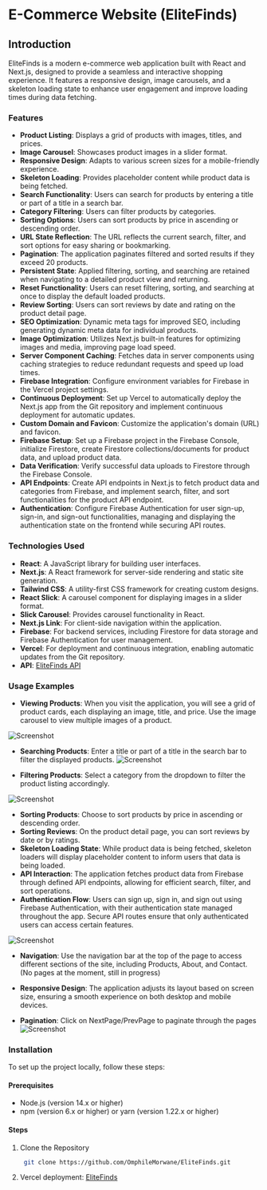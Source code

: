 # E-Commerce Website (EliteFinds)

## Introduction

EliteFinds is a modern e-commerce web application built with React and Next.js, designed to provide a seamless and interactive shopping experience. It features a responsive design, image carousels, and a skeleton loading state to enhance user engagement and improve loading times during data fetching.

### Features

- **Product Listing**: Displays a grid of products with images, titles, and prices.
- **Image Carousel**: Showcases product images in a slider format.
- **Responsive Design**: Adapts to various screen sizes for a mobile-friendly experience.
- **Skeleton Loading**: Provides placeholder content while product data is being fetched.
- **Search Functionality**: Users can search for products by entering a title or part of a title in a search bar.
- **Category Filtering**: Users can filter products by categories.
- **Sorting Options**: Users can sort products by price in ascending or descending order.
- **URL State Reflection**: The URL reflects the current search, filter, and sort options for easy sharing or bookmarking.
- **Pagination**: The application paginates filtered and sorted results if they exceed 20 products.
- **Persistent State**: Applied filtering, sorting, and searching are retained when navigating to a detailed product view and returning.
- **Reset Functionality**: Users can reset filtering, sorting, and searching at once to display the default loaded products.
- **Review Sorting**: Users can sort reviews by date and rating on the product detail page.
- **SEO Optimization**: Dynamic meta tags for improved SEO, including generating dynamic meta data for individual products.
- **Image Optimization**: Utilizes Next.js built-in features for optimizing images and media, improving page load speed.
- **Server Component Caching**: Fetches data in server components using caching strategies to reduce redundant requests and speed up load times.
- **Firebase Integration**: Configure environment variables for Firebase in the Vercel project settings.
- **Continuous Deployment**: Set up Vercel to automatically deploy the Next.js app from the Git repository and implement continuous deployment for automatic updates.
- **Custom Domain and Favicon**: Customize the application's domain (URL) and favicon.
- **Firebase Setup**: Set up a Firebase project in the Firebase Console, initialize Firestore, create Firestore collections/documents for product data, and upload product data.
- **Data Verification**: Verify successful data uploads to Firestore through the Firebase Console.
- **API Endpoints**: Create API endpoints in Next.js to fetch product data and categories from Firebase, and implement search, filter, and sort functionalities for the product API endpoint.
- **Authentication**: Configure Firebase Authentication for user sign-up, sign-in, and sign-out functionalities, managing and displaying the authentication state on the frontend while securing API routes.

### Technologies Used

- **React**: A JavaScript library for building user interfaces.
- **Next.js**: A React framework for server-side rendering and static site generation.
- **Tailwind CSS**: A utility-first CSS framework for creating custom designs.
- **React Slick**: A carousel component for displaying images in a slider format.
- **Slick Carousel**: Provides carousel functionality in React.
- **Next.js Link**: For client-side navigation within the application.
- **Firebase**: For backend services, including Firestore for data storage and Firebase Authentication for user management.
- **Vercel**: For deployment and continuous integration, enabling automatic updates from the Git repository.
- **API**: [EliteFinds API](https://localhost3000/app/products)

### Usage Examples

- **Viewing Products**: When you visit the application, you will see a grid of product cards, each displaying an image, title, and price. Use the image carousel to view multiple images of a product.

![Screenshot](/public/images/Screenshot2.png)


- **Searching Products**: Enter a title or part of a title in the search bar to filter the displayed products.
![Screenshot](/public/images/Screenshot1.png)

- **Filtering Products**: Select a category from the dropdown to filter the product listing accordingly.

![Screenshot](/public/images/Screenshot3.png)

- **Sorting Products**: Choose to sort products by price in ascending or descending order.
- **Sorting Reviews**: On the product detail page, you can sort reviews by date or by ratings.
- **Skeleton Loading State**: While product data is being fetched, skeleton loaders will display placeholder content to inform users that data is being loaded.
- **API Interaction**: The application fetches product data from Firebase through defined API endpoints, allowing for efficient search, filter, and sort operations.
- **Authentication Flow**: Users can sign up, sign in, and sign out using Firebase Authentication, with their authentication state managed throughout the app. Secure API routes ensure that only authenticated users can access certain features.

![Screenshot](/public/images/Screenshot5.png)

- **Navigation**: Use the navigation bar at the top of the page to access different sections of the site, including Products, About, and Contact. (No pages at the moment, still in progress)
- **Responsive Design**: The application adjusts its layout based on screen size, ensuring a smooth experience on both desktop and mobile devices.

- **Pagination**: Click on NextPage/PrevPage to paginate through the pages
![Screenshot](/public/images/Screenshot4.png)

### Installation

To set up the project locally, follow these steps:

#### **Prerequisites**

- Node.js (version 14.x or higher)
- npm (version 6.x or higher) or yarn (version 1.22.x or higher)

#### **Steps**

1. Clone the Repository
   ```bash
    git clone https://github.com/OmphileMorwane/EliteFinds.git

2. Vercel deployment: [EliteFinds](https://elite-finds-e1gu4qhlo-omphilemorwanes-projects.vercel.app/)
